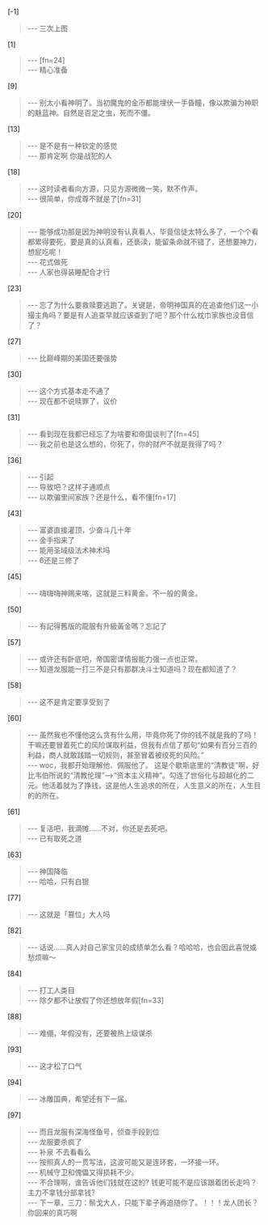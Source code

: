
[-1] 
>--- 三次上图<br>

[1] 
>--- [fn=24]<br>
>--- 精心准备<br>

[9] 
>--- 别太小看神明了。当初魔鬼的金币都能埋伏一手昏瞳，像以欺骗为神职的魅蓝神。自然是百足之虫，死而不僵。<br>

[13] 
>--- 是不是有一种钦定的感觉<br>
>--- 那肯定啊 你是战犯的人<br>

[18] 
>--- 这时读者看向方源，只见方源微微一笑，默不作声。<br>
>--- 很简单，你成尊不就是了[fn=31]<br>

[20] 
>--- 能够成功那是因为神明没有认真看人，毕竟信徒太特么多了，一个个看都累得要死，要是真的认真看，还亵渎，能留条命就不错了，还想要神力，想屁吃呢！<br>
>--- 花式做死<br>
>--- 人家也得装睡配合才行<br>

[23] 
>--- 忘了为什么要救赎要逃跑了。关键是，帝明神国真的在追查他们这一小撮主角吗？要是有人追查早就应该查到了吧？那个什么枕巾家族也没音信了？<br>

[27] 
>--- 比巅峰期的美国还要强势<br>

[30] 
>--- 这个方式基本走不通了<br>
>--- 现在都不说赎罪了，议价<br>

[31] 
>--- 看到现在我都已经忘了为啥要和帝国谈判了[fn=45]<br>
>--- 我之前也是这么想的，你死了，你的财产不就是我得了吗？<br>

[36] 
>--- 引起<br>
>--- 导致吧？这样子通顺点<br>
>--- 以欺骗里间家族？还是什么，看不懂[fn=17]<br>

[43] 
>--- 富婆直接灌顶，少奋斗几十年<br>
>--- 金手指来了<br>
>--- 能用圣域级法术神术吗<br>
>--- 6还是三修了<br>

[45] 
>--- 嗨嗨嗨神赐来咯，这就是三料黄金。不一般的黄金。<br>

[50] 
>--- 有記得舊版的龍服有升級黃金嗎？忘記了<br>

[57] 
>--- 或许还有卧底吧，帝国密谍情报能力强一点也正常。<br>
>--- 知道龙服能一打三不是只有那群决斗士知道吗？现在都知道了？<br>

[58] 
>--- 这不是肯定要享受到了<br>

[60] 
>--- 虽然我也不懂他这么贪有什么用，毕竟你死了你的钱不就是我的了吗！干嘛还要冒着死亡的风险谋取利益，但我有点信了那句“如果有百分三百的利益，商人就敢践踏一切规则，甚至冒着被绞死的风险。”<br>
>--- woc，我都开始理解他、佩服他了。
这是个歇斯底里的“清教徒”啊，好比韦伯所说的“清教伦理”——>“资本主义精神”。勾连了世俗化与超越化的二元。他活着就为了挣钱，这是他人生追求的所在，人生意义的所在，人生目的的所在。<br>

[61] 
>--- 复活吧，我滴摊……不对，你还是去死吧。<br>
>--- 已有取死之道<br>

[63] 
>--- 神国降临<br>
>--- 哈哈，只有白银<br>

[77] 
>--- 这就是「篡位」大人吗<br>

[82] 
>--- 话说……真人对自己家宝贝的成绩单怎么看？哈哈哈，也会因此喜悦或愁烦嘛～<br>

[84] 
>--- 打工人类目<br>
>--- 除夕都不让放假了你还想放年假[fn=33]<br>

[88] 
>--- 难绷，年假没有，还要被热上级谋杀<br>

[93] 
>--- 这才松了口气<br>

[94] 
>--- 冰雕国典，希望还有下一届。<br>

[97] 
>--- 而且龙服有深海怪鱼号，侦查手段到位<br>
>--- 龙服要杀疯了<br>
>--- 补泉 不去看看么<br>
>--- 按照真人的一贯写法，这波可能又是连环套，一环接一环。<br>
>--- 机械守卫和傀儡又得损耗不少。<br>
>--- 不合理啊，谁告诉他们钱就在这的?
钱更可能不是应该跟着团长走吗？
主力不拿钱分部拿钱?<br>
>--- 下一章，三刀：鬃戈大人，只能下辈子再追随你了。！！！龙人团长？你回来的真巧啊<br>
